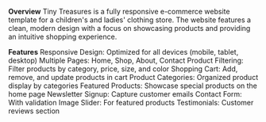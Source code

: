 **Overview**
Tiny Treasures is a fully responsive e-commerce website template for a children's and ladies' clothing store. The website features a clean, modern design with a focus on showcasing products and providing an intuitive shopping experience.

**Features**
Responsive Design: Optimized for all devices (mobile, tablet, desktop)
Multiple Pages: Home, Shop, About, Contact
Product Filtering: Filter products by category, price, size, and color
Shopping Cart: Add, remove, and update products in cart
Product Categories: Organized product display by categories
Featured Products: Showcase special products on the home page
Newsletter Signup: Capture customer emails
Contact Form: With validation
Image Slider: For featured products
Testimonials: Customer reviews section



